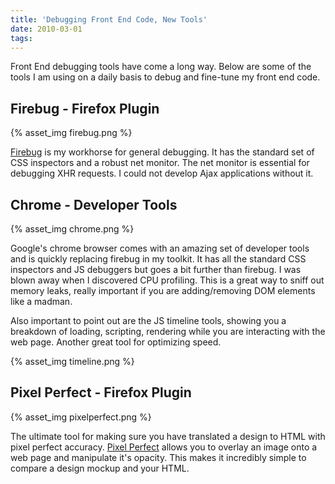 ```yaml
---
title: 'Debugging Front End Code, New Tools'
date: 2010-03-01
tags:
---
```


Front End debugging tools have come a long way. Below are some of the tools I am using on a daily basis to debug and fine-tune my front end code.

## Firebug - Firefox Plugin
{% asset_img firebug.png %}

<a href="http://getfirebug.com/">Firebug</a> is my workhorse for general debugging. It has the standard set of CSS inspectors and a robust net monitor. The net monitor is essential for debugging XHR requests. I could not develop Ajax applications without it.

<!-- more -->

## Chrome - Developer Tools
{% asset_img chrome.png %}

Google's chrome browser comes with an amazing set of developer tools and is quickly replacing firebug in my toolkit. It has all the standard CSS inspectors and JS debuggers but goes a bit further than firebug. I was blown away when I discovered CPU profiling. This is a great way to sniff out memory leaks, really important if you are adding/removing DOM elements like a madman.

Also important to point out are the JS timeline tools, showing you a breakdown of loading, scripting, rendering while you are interacting with the web page. Another great tool for optimizing speed.

{% asset_img timeline.png %}

## Pixel Perfect - Firefox Plugin

{% asset_img pixelperfect.png %}

The ultimate tool for making sure you have translated a design to HTML with pixel perfect accuracy. <a href="http://www.pixelperfectplugin.com/">Pixel Perfect</a> allows you to overlay an image onto a web page and manipulate it's opacity. This makes it incredibly simple to compare a design mockup and your HTML.
